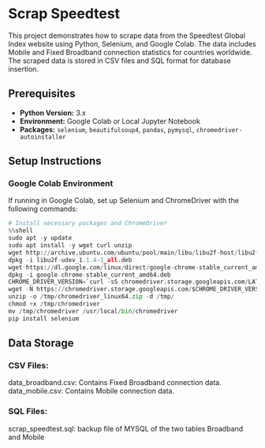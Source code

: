 # Scrap Speedtest

This project demonstrates how to scrape data from the Speedtest Global Index website using Python, Selenium, and Google Colab. The data includes Mobile and Fixed Broadband connection statistics for countries worldwide. The scraped data is stored in CSV files and SQL format for database insertion.

## Prerequisites

- **Python Version:** 3.x
- **Environment:** Google Colab or Local Jupyter Notebook
- **Packages:** `selenium`, `beautifulsoup4`, `pandas`, `pymysql`, `chromedriver-autoinstaller`

## Setup Instructions

### Google Colab Environment

If running in Google Colab, set up Selenium and ChromeDriver with the following commands:

```python
# Install necessary packages and ChromeDriver
%%shell
sudo apt -y update
sudo apt install -y wget curl unzip
wget http://archive.ubuntu.com/ubuntu/pool/main/libu/libu2f-host/libu2f-udev_1.1.4-1_all.deb
dpkg -i libu2f-udev_1.1.4-1_all.deb
wget https://dl.google.com/linux/direct/google-chrome-stable_current_amd64.deb
dpkg -i google-chrome-stable_current_amd64.deb
CHROME_DRIVER_VERSION=`curl -sS chromedriver.storage.googleapis.com/LATEST_RELEASE`
wget -N https://chromedriver.storage.googleapis.com/$CHROME_DRIVER_VERSION/chromedriver_linux64.zip -P /tmp/
unzip -o /tmp/chromedriver_linux64.zip -d /tmp/
chmod +x /tmp/chromedriver
mv /tmp/chromedriver /usr/local/bin/chromedriver
pip install selenium
```
## Data Storage
### CSV Files:

data_broadband.csv: Contains Fixed Broadband connection data.
data_mobile.csv: Contains Mobile connection data.
### SQL Files:
scrap_speedtest.sql: backup file of MYSQL of the two tables Broadband and Mobile
